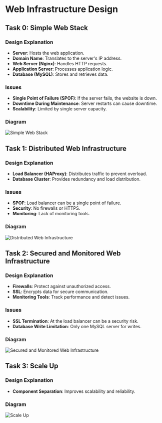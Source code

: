 # Web Infrastructure Design

## Task 0: Simple Web Stack

### Design Explanation
- **Server**: Hosts the web application.
- **Domain Name**: Translates to the server's IP address.
- **Web Server (Nginx)**: Handles HTTP requests.
- **Application Server**: Processes application logic.
- **Database (MySQL)**: Stores and retrieves data.

### Issues
- **Single Point of Failure (SPOF)**: If the server fails, the website is down.
- **Downtime During Maintenance**: Server restarts can cause downtime.
- **Scalability**: Limited by single server capacity.

### Diagram
![Simple Web Stack](https://i.imgur.com/zc5BbCy.png)

## Task 1: Distributed Web Infrastructure

### Design Explanation
- **Load Balancer (HAProxy)**: Distributes traffic to prevent overload.
- **Database Cluster**: Provides redundancy and load distribution.

### Issues
- **SPOF**: Load balancer can be a single point of failure.
- **Security**: No firewalls or HTTPS.
- **Monitoring**: Lack of monitoring tools.

### Diagram
![Distributed Web Infrastructure](https://i.imgur.com/V4nrGr3.png)

## Task 2: Secured and Monitored Web Infrastructure

### Design Explanation
- **Firewalls**: Protect against unauthorized access.
- **SSL**: Encrypts data for secure communication.
- **Monitoring Tools**: Track performance and detect issues.

### Issues
- **SSL Termination**: At the load balancer can be a security risk.
- **Database Write Limitation**: Only one MySQL server for writes.

### Diagram
![Secured and Monitored Web Infrastructure](https://i.imgur.com/7hafF0m.png)

## Task 3: Scale Up

### Design Explanation
- **Component Separation**: Improves scalability and reliability.

### Diagram
![Scale Up](https://i.imgur.com/vdPmClO.png)
